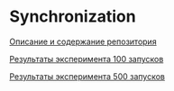 # Synchronization

[Описание и содержание репозитория](https://synchronization.streamlit.app/)

[Результаты эксперимента 100 запусков](https://drive.google.com/drive/folders/17DyaZ56omQ0tI5Y14N6ezqf6LX6c5djy?usp=drive_link)

[Результаты эксперимента 500 запусков](https://drive.google.com/drive/folders/1UAUseGzko81S0hCgiIuUviUgSzKkpMp_?usp=drive_link)
